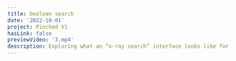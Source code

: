```yaml
---
title: boolean search
date: '2022-10-01'
project: Pinched V1
hasLink: false
previewVideo: '3.mp4'
description: Exploring what an “x-ray search” interface looks like for people with a bit of programming experience.
---
```


